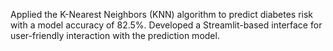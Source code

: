 Applied the K-Nearest Neighbors (KNN) algorithm to predict diabetes risk with a model accuracy of 82.5%.
Developed a Streamlit-based interface for user-friendly interaction with the prediction model.
